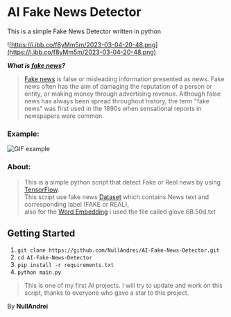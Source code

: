 # AI Fake News Detector
This is a simple Fake News Detector written in python

![https://i.ibb.co/f8yMm5m/2023-03-04-20-48.png](https://i.ibb.co/f8yMm5m/2023-03-04-20-48.png)

***What is [fake news](https://en.wikipedia.org/wiki/Fake_news)?***
> [Fake news](https://en.wikipedia.org/wiki/Fake_news) is false or misleading information presented as news. Fake news often has the aim of damaging the reputation of a person or entity, or making money through advertising revenue. Although false news has always been spread throughout history, the term "fake news" was first used in the 1890s when sensational reports in newspapers were common.
### Example:
![GIF example](https://gifyu.com/images/ezgif.com-video-to-gif25c19cf7475c2212.gif)

### About:
> This is a simple python script that detect Fake or Real news by using [TensorFlow](https://www.tensorflow.org/).<br>
This script use fake news [Dataset](https://en.wikipedia.org/wiki/Data_set) which contains News text and corresponding label (FAKE or REAL),<br>
also for the [Word Embedding](https://en.wikipedia.org/wiki/Word_embedding) i used the file called glove.6B.50d.txt

## Getting Started
1. ```git clone https://github.com/NullAndrei/AI-Fake-News-Detector.git```
2. ```cd AI-Fake-News-Detector```
3. ```pip install -r requirements.txt```
4. ```python main.py```

> This is one of my first AI projects. I will try to update and work on this script, thanks to everyone who gave a star to this project.

By **NullAndrei**
